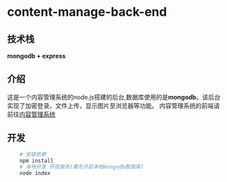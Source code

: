 # content-manage-back-end
## 技术栈
**mongodb + express**
## 介绍
这是一个内容管理系统的node.js搭建的后台,数据库使用的是**mongodb**。该后台实现了加密登录，文件上传，显示图片至浏览器等功能。
内容管理系统的前端请前往[内容管理系统](https://github.com/1053061407/content-manage-front-end)
## 开发
```bash
    # 安装依赖
    npm install
    # 本地开发 开启服务(需先开启本地mongodb数据库)
    node index
```
